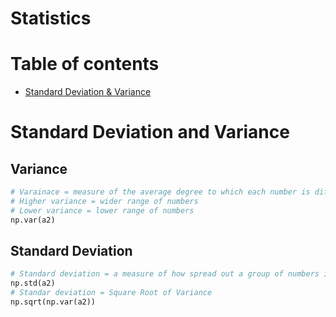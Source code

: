 # Statistics
# Table of contents
- [Standard Deviation & Variance](standard-deviation-and-variance)



# Standard Deviation and Variance
## Variance
```Python
# Varainace = measure of the average degree to which each number is different to the mean
# Higher variance = wider range of numbers
# Lower variance = lower range of numbers
np.var(a2)
```
## Standard Deviation
```Python
# Standard deviation = a measure of how spread out a group of numbers is from the mean
np.std(a2)
# Standar deviation = Square Root of Variance
np.sqrt(np.var(a2))
```
